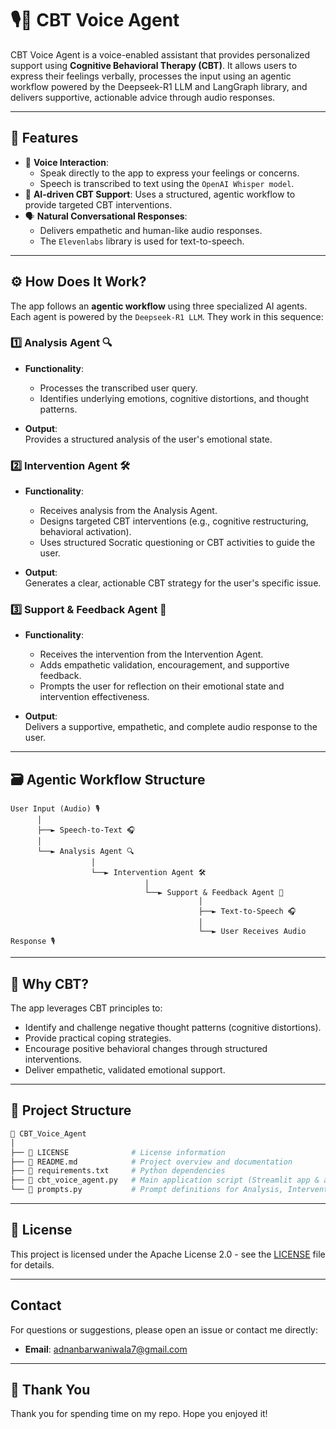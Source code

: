 # 🎙️🧠 **CBT Voice Agent**

CBT Voice Agent is a voice-enabled assistant that provides personalized support using **Cognitive Behavioral Therapy (CBT)**. It allows users to express their feelings verbally, processes the input using an agentic workflow powered by the Deepseek-R1 LLM and LangGraph library, and delivers supportive, actionable advice through audio responses.

---

## 🚀 **Features**

- 🎤 **Voice Interaction**:
  - Speak directly to the app to express your feelings or concerns.
  - Speech is transcribed to text using the `OpenAI Whisper model`.
- 🤖 **AI-driven CBT Support**: Uses a structured, agentic workflow to provide targeted CBT interventions.
- 🗣️ **Natural Conversational Responses**:
  - Delivers empathetic and human-like audio responses.
  - The `Elevenlabs` library is used for text-to-speech.

---

## ⚙️ **How Does It Work?**

The app follows an **agentic workflow** using three specialized AI agents. Each agent is powered by the `Deepseek-R1 LLM`. They work in this sequence:

### 1️⃣ **Analysis Agent 🔍**

- **Functionality**:  
  - Processes the transcribed user query.
  - Identifies underlying emotions, cognitive distortions, and thought patterns.

- **Output**:  
  Provides a structured analysis of the user's emotional state.

### 2️⃣ **Intervention Agent 🛠️**

- **Functionality**:  
  - Receives analysis from the Analysis Agent.
  - Designs targeted CBT interventions (e.g., cognitive restructuring, behavioral activation).
  - Uses structured Socratic questioning or CBT activities to guide the user.

- **Output**:  
  Generates a clear, actionable CBT strategy for the user's specific issue.

### 3️⃣ **Support & Feedback Agent 💬**

- **Functionality**:  
  - Receives the intervention from the Intervention Agent.
  - Adds empathetic validation, encouragement, and supportive feedback.
  - Prompts the user for reflection on their emotional state and intervention effectiveness.

- **Output**:  
  Delivers a supportive, empathetic, and complete audio response to the user.

---

## 🗃️ **Agentic Workflow Structure**

```
User Input (Audio) 🎙️
      │
      ├──► Speech-to-Text 🎧
      │
      └──► Analysis Agent 🔍
                  │
                  └──► Intervention Agent 🛠️
                              │
                              └──► Support & Feedback Agent 💬
                                          │
                                          ├──► Text-to-Speech 🎧
                                          │
                                          └──► User Receives Audio Response 🎙️
```

---

## 🧠 **Why CBT?**

The app leverages CBT principles to:

- Identify and challenge negative thought patterns (cognitive distortions).
- Provide practical coping strategies.
- Encourage positive behavioral changes through structured interventions.
- Deliver empathetic, validated emotional support.

---

## 📁 **Project Structure**

```bash
📂 CBT_Voice_Agent
│
├── 📄 LICENSE              # License information
├── 📄 README.md            # Project overview and documentation
├── 📄 requirements.txt     # Python dependencies
├── 📄 cbt_voice_agent.py   # Main application script (Streamlit app & agentic workflow)
└── 📄 prompts.py           # Prompt definitions for Analysis, Intervention, and Support Agents
```

---

## 📜 **License**

This project is licensed under the Apache License 2.0 - see the [LICENSE](LICENSE) file for details.

---

## Contact

For questions or suggestions, please open an issue or contact me directly:

- **Email**: adnanbarwaniwala7@gmail.com

---

## 🙏 Thank You

Thank you for spending time on my repo. Hope you enjoyed it!
